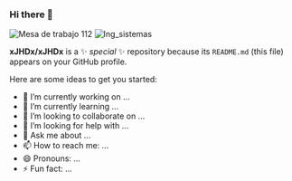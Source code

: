### Hi there 👋

![Mesa de trabajo 112](https://user-images.githubusercontent.com/44690752/227753981-6cd04dc1-854f-4710-bc9b-115ba97d12c0.png)
![Ing_sistemas](https://user-images.githubusercontent.com/44690752/227753999-9e27d11c-c1de-490b-9a42-412ddfe19dfb.jpg)


**xJHDx/xJHDx** is a ✨ _special_ ✨ repository because its `README.md` (this file) appears on your GitHub profile.

Here are some ideas to get you started:

- 🔭 I’m currently working on ...
- 🌱 I’m currently learning ...
- 👯 I’m looking to collaborate on ...
- 🤔 I’m looking for help with ...
- 💬 Ask me about ...
- 📫 How to reach me: ...
- 😄 Pronouns: ...
- ⚡ Fun fact: ...

